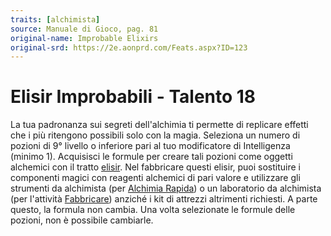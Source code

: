 ```yaml
---
traits: [alchimista]
source: Manuale di Gioco, pag. 81
original-name: Improbable Elixirs
original-srd: https://2e.aonprd.com/Feats.aspx?ID=123
---
```


# Elisir Improbabili - Talento 18

La tua padronanza sui segreti dell'alchimia ti permette di replicare effetti che
i più ritengono possibili solo con la magia. Seleziona un numero di pozioni di
9° livello o inferiore pari al tuo modificatore di Intelligenza (minimo 1).
Acquisisci le formule per creare tali pozioni come oggetti alchemici con il
tratto [elisir](/tratti/elisir). Nel fabbricare questi elisir, puoi sostituire i
componenti magici con reagenti alchemici di pari valore e utilizzare gli
strumenti da alchimista (per [Alchimia Rapida](/azioni/classe/alchimia-rapida))
o un laboratorio da alchimista (per l'attività
[Fabbricare](/azioni/abilita/fabbricare)) anziché i kit di attrezzi altrimenti
richiesti. A parte questo, la formula non cambia. Una volta selezionate le
formule delle pozioni, non è possibile cambiarle.
